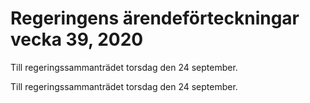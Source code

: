 # Regeringens ärendeförteckningar vecka 39, 2020

Till regeringssammanträdet torsdag den 24 september.

Till regeringssammanträdet torsdag den 24 september.
